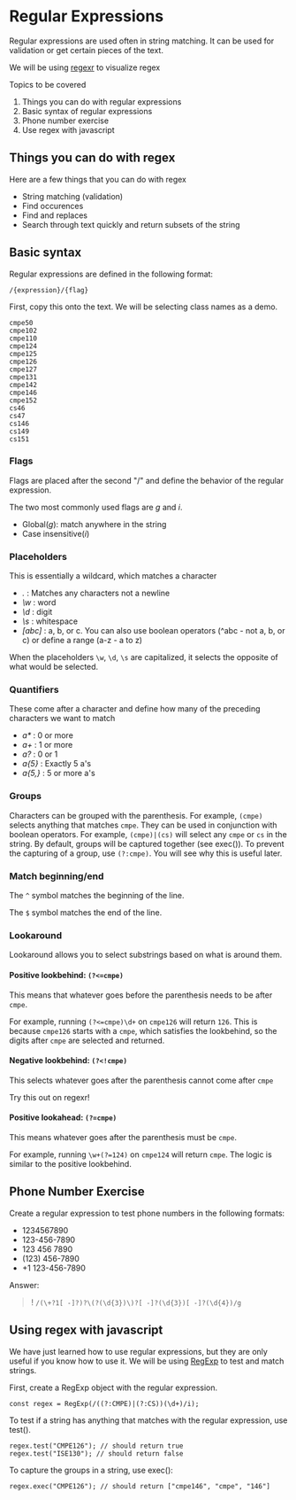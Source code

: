 # Regular Expressions

Regular expressions are used often in string matching. It can be used for 
validation or get certain pieces of the text.

We will be using [regexr](https://regexr.com/) to visualize regex

Topics to be covered
1. Things you can do with regular expressions
1. Basic syntax of regular expressions
1. Phone number exercise
1. Use regex with javascript

## Things you can do with regex

Here are a few things that you can do with regex
- String matching (validation)
- Find occurences
- Find and replaces
- Search through text quickly and return subsets of the string

## Basic syntax

Regular expressions are defined in the following format:
```
/{expression}/{flag}
```

First, copy this onto the text. We will be selecting class
names as a demo.
```
cmpe50
cmpe102
cmpe110
cmpe124
cmpe125
cmpe126
cmpe127
cmpe131
cmpe142
cmpe146
cmpe152
cs46
cs47
cs146
cs149
cs151
```

### Flags

Flags are placed after the second "/" and define the behavior of the 
regular expression.

The two most commonly used flags are *g* and *i*.
- Global(*g*): match anywhere in the string
- Case insensitive(*i*)

### Placeholders
This is essentially a wildcard, which matches a character
- *.* : Matches any characters not a newline
- *\w* : word
- *\d* : digit
- *\s* : whitespace
- *[abc]* : a, b, or c. You can also use boolean
operators (^abc - not a, b, or c) or define a range (a-z - a to z)

When the placeholders `\w`, `\d`, `\s` are capitalized, it selects 
the opposite of what would be selected. 

### Quantifiers
These come after a character and define how many of the preceding
characters we want to match
- *a\** : 0 or more
- *a+* : 1 or more
- *a?* : 0 or 1
- *a{5}* : Exactly 5 a's
- *a{5,}* : 5 or more a's

### Groups

Characters can be grouped with the parenthesis. For example, 
`(cmpe)` selects anything that matches `cmpe`. They can be used
in conjunction with boolean operators. For example, `(cmpe)|(cs)`
will select any `cmpe` or `cs` in the string. By default, groups
will be captured together (see exec()). To prevent the capturing
of a group, use `(?:cmpe)`. You will see why this is useful later.


### Match beginning/end
The `^` symbol matches the beginning of the line. 

The `$` symbol matches the end of the line.

### Lookaround
Lookaround allows you to select substrings based on what is around them.

#### Positive lookbehind: `(?<=cmpe)`
This means that whatever goes before the parenthesis needs to be
after `cmpe`.

For example, running `(?<=cmpe)\d+` on `cmpe126` will return `126`. This 
is because `cmpe126` starts with a `cmpe`, which satisfies the lookbehind,
so the digits after `cmpe` are selected and returned.

#### Negative lookbehind: `(?<!cmpe)`
This selects whatever goes after the parenthesis cannot come after `cmpe`

Try this out on regexr!

#### Positive lookahead: `(?=cmpe)`
This means whatever goes after the parenthesis must be `cmpe`.

For example, running `\w+(?=124)` on `cmpe124` will return `cmpe`. The
logic is similar to the positive lookbehind.

## Phone Number Exercise
Create a regular expression to test phone numbers in the following formats:
- 1234567890
- 123-456-7890
- 123 456 7890
- (123) 456-7890
- +1 123-456-7890

Answer: 
>! `/(\+?1[ -]?)?\(?(\d{3})\)?[ -]?(\d{3})[ -]?(\d{4})/g`

## Using regex with javascript

We have just learned how to use regular expressions, but they are only 
useful if you know how to use it. We will be using 
[RegExp](https://developer.mozilla.org/en-US/docs/Web/JavaScript/Reference/Global_Objects/RegExp)
to test and match strings.

First, create a RegExp object with the regular expression. 
```
const regex = RegExp(/((?:CMPE)|(?:CS))(\d+)/i);
```

To test if a string has anything that matches with the regular
expression, use test().
```
regex.test("CMPE126"); // should return true
regex.test("ISE130"); // should return false
```

To capture the groups in a string, use exec():
```
regex.exec("CMPE126"); // should return ["cmpe146", "cmpe", "146"]
```
